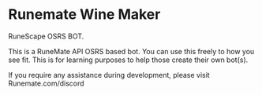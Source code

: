 # Runemate Wine Maker

RuneScape OSRS BOT.

This is a RuneMate API OSRS based bot. You can use this freely to how you see fit. This is for learning purposes to help those create their own bot(s).

If you require any assistance during development, please visit Runemate.com/discord
